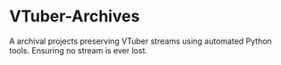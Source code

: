 # VTuber-Archives
A archival projects preserving VTuber streams using automated Python tools. Ensuring no stream is ever lost.
